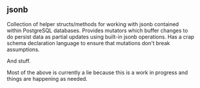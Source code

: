 ## jsonb

Collection of helper structs/methods for working with jsonb contained within PostgreSQL databases. Provides mutators which buffer changes to do persist data as partial updates using built-in jsonb operations. Has a crap schema declaration language to ensure that mutations don't break assumptions.

And stuff.

Most of the above is currently a lie because this is a work in progress and things are happening as needed.
